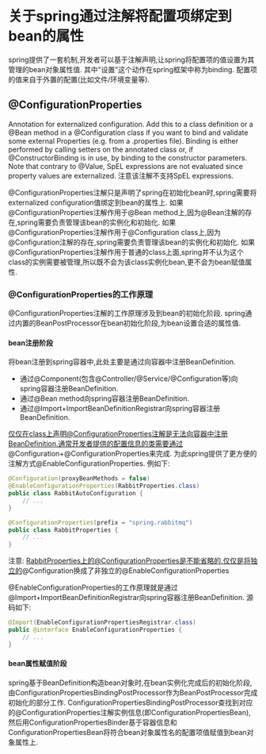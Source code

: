 # 关于spring通过注解将配置项绑定到bean的属性

spring提供了一套机制,开发者可以基于注解声明,让spring将配置项的值设置为其管理的bean对象属性值.
其中"设置"这个动作在spring框架中称为binding.
配置项的值来自于外置的配置(比如文件/环境变量等).


## @ConfigurationProperties

Annotation for externalized configuration.
Add this to a class definition or a @Bean method in a @Configuration class if you want to bind and validate some external Properties (e.g. from a .properties file).
Binding is either performed by calling setters on the annotated class or, if @ConstructorBinding is in use, by binding to the constructor parameters.
Note that contrary to @Value, SpEL expressions are not evaluated since property values are externalized.
注意该注解不支持SpEL expressions.

@ConfigurationProperties注解只是声明了spring在初始化bean时,spring需要将externalized configuration值绑定到bean的属性上.
如果@ConfigurationProperties注解作用于@Bean method上,因为@Bean注解的存在,spring需要负责管理该bean的实例化和初始化.
如果@ConfigurationProperties注解作用于@Configuration class上,因为@Configuration注解的存在,spring需要负责管理该bean的实例化和初始化.
如果@ConfigurationProperties注解作用于普通的class上面,spring并不认为这个class的实例需要被管理,所以既不会为该class实例化bean,更不会为bean赋值属性.

### @ConfigurationProperties的工作原理

@ConfigurationProperties注解的工作原理涉及到bean的初始化阶段.
spring通过内置的BeanPostProcessor在bean初始化阶段,为bean设置合适的属性值.


#### bean注册阶段
将bean注册到spring容器中,此处主要是通过向容器中注册BeanDefinition.
- 通过@Component(包含@Controller/@Service/@Configuration等)向spring容器注册BeanDefinition.
- 通过@Bean method向spring容器注册BeanDefinition.
- 通过@Import+ImportBeanDefinitionRegistrar向spring容器注册BeanDefinition.

仅仅在class上声明@ConfigurationProperties注解是无法向容器中注册BeanDefinition.通常开发者提供的配置信息的类需要通过@Configuration+@ConfigurationProperties来完成.
为此spring提供了更方便的注解方式@EnableConfigurationProperties.
例如下:
```java
@Configuration(proxyBeanMethods = false)
@EnableConfigurationProperties(RabbitProperties.class)
public class RabbitAutoConfiguration {
    // ...
}

@ConfigurationProperties(prefix = "spring.rabbitmq")
public class RabbitProperties {
    // ...
}
```
注意: RabbitProperties上的@ConfigurationProperties是不能省略的.仅仅是将独立的@Configuration换成了非独立的@EnableConfigurationProperties

@EnableConfigurationProperties的工作原理就是通过@Import+ImportBeanDefinitionRegistrar向spring容器注册BeanDefinition.
源码如下:
```java
@Import(EnableConfigurationPropertiesRegistrar.class)
public @interface EnableConfigurationProperties {
    // ...
}
```


#### bean属性赋值阶段
spring基于BeanDefinition构造bean对象时,在bean实例化完成后的初始化阶段,由ConfigurationPropertiesBindingPostProcessor作为BeanPostProcessor完成初始化的部分工作.
ConfigurationPropertiesBindingPostProcessor查找到对应的@ConfigurationProperties注解实例信息(即ConfigurationPropertiesBean),
然后用ConfigurationPropertiesBinder基于容器信息和ConfigurationPropertiesBean将符合bean对象属性名的配置项值赋值到bean对象属性上.






